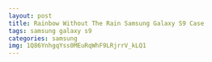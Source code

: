 ```yaml
---
layout: post
title: Rainbow Without The Rain Samsung Galaxy S9 Case
tags: samsung galaxy s9
categories: samsung
img: 1Q86YnhgqYss0MEuRqWhF9LRjrrV_kLQ1
---
```

